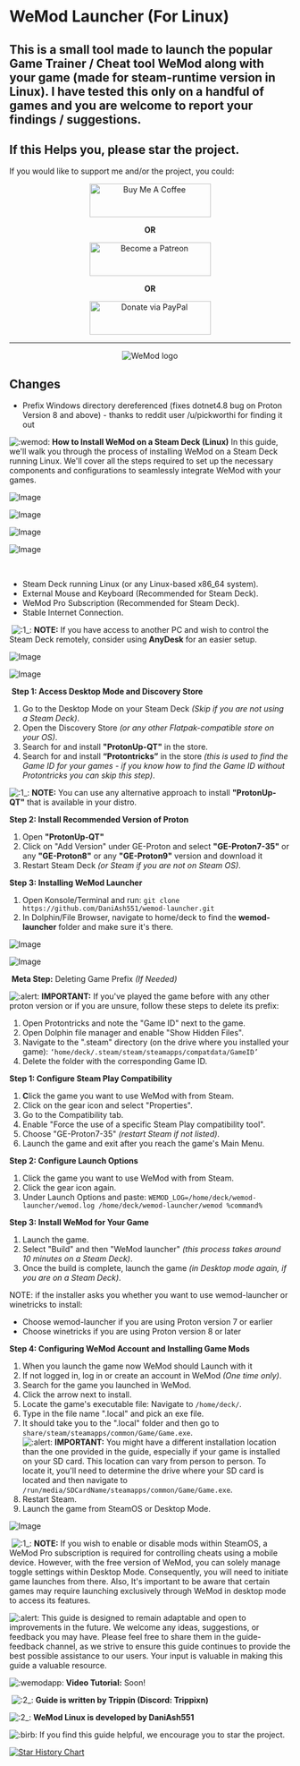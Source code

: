 # WeMod Launcher (For Linux)

## This is a small tool made to launch the popular Game Trainer / Cheat tool WeMod along with your game (made for steam-runtime version in Linux). I have tested this only on a handful of games and you are welcome to report your findings / suggestions.

## If this Helps you, please star the project.
If you would like to support me and/or the project, you could:
<br/>
<p align="center">
  <a href="https://www.buymeacoffee.com/TIjUvF1" target="_blank"><img src="https://cdn.buymeacoffee.com/buttons/v2/default-violet.png" alt="Buy Me A Coffee" style="height: 60px !important;width: 217px !important;" ></a>
</p>
<p align="center"><b>OR</b></p>

<p align="center">
  <a href="https://www.patreon.com/daniash551" target="_blank"><img src="https://c5.patreon.com/external/logo/become_a_patron_button.png" alt="Become a Patreon" style="height: 60px !important;width: 217px !important;" ></a>
</p>
<p align="center"><b>OR</b></p>

<p align="center">
  <a href="https://www.paypal.com/donate/?hosted_button_id=D7Y43PT9HUEUY" target="_blank"><img src="https://www.paypalobjects.com/en_US/i/btn/btn_donateCC_LG.gif" alt="Donate via PayPal" style="height: 60px !important;width: 217px !important;" ></a>
</p>

<hr/>

<p align="center">
  <img src="https://www.wemod.com/static/images/wemod-logo-40777eae11.webp" alt="WeMod logo"/>
</p>

## Changes
- Prefix Windows directory dereferenced (fixes dotnet4.8 bug on Proton Version 8 and above) - thanks to reddit user /u/pickworthi for finding it out

![:wemod:](https://cdn.discordapp.com/emojis/761419420211740672.webp?size=44&quality=lossless) **How to Install WeMod on a Steam Deck (Linux)** In this guide, we'll walk you through the process of installing WeMod on a Steam Deck running Linux. We'll cover all the steps required to set up the necessary components and configurations to seamlessly integrate WeMod with your games. ‎

![Image](https://media.discordapp.net/attachments/1148707740953362583/1148728375444258956/sl.png?width=550&height=17)

![Image](https://media.discordapp.net/attachments/1148707740953362583/1148728445338124338/123.jpg?width=550&height=309)

![Image](https://media.discordapp.net/attachments/1148707740953362583/1148728475117690960/sl.png?width=550&height=17)

![Image](https://media.discordapp.net/attachments/1148707740953362583/1148728565966311424/1.png?width=550&height=46)

‎

*   Steam Deck running Linux (or any Linux-based x86\_64 system).
*   External Mouse and Keyboard (Recommended for Steam Deck).
*   WeMod Pro Subscription (Recommended for Steam Deck).
*   Stable Internet Connection.

‎ ![:1_:](https://cdn.discordapp.com/emojis/1113579886439833690.webp?size=44&quality=lossless) **NOTE:** If you have access to another PC and wish to control the Steam Deck remotely, consider using **AnyDesk** for an easier setup. ‎‎

![Image](https://media.discordapp.net/attachments/1148707740953362583/1148728689358557184/sl.png?width=550&height=17)

![Image](https://media.discordapp.net/attachments/1148707740953362583/1148728715765886976/3.png?width=550&height=46)

‎ **Step 1: Access Desktop Mode and Discovery Store**

1.  Go to the Desktop Mode on your Steam Deck _(Skip if you are not using a Steam Deck)_.
2.  Open the Discovery Store _(or any other Flatpak-compatible store on your OS)_.
3.  Search for and install **"ProtonUp-QT"** in the store.
4.  Search for and install **“Protontricks”** in the store _(this is used to find the Game ID for your games - if you know how to find the Game ID without Protontricks you can skip this step)_.

![:1_:](https://cdn.discordapp.com/emojis/1113579886439833690.webp?size=44&quality=lossless) **NOTE:** You can use any alternative approach to install **"ProtonUp-QT"** that is available in your distro.

**Step 2: Install Recommended Version of Proton**

1.  Open **"ProtonUp-QT"**
2.  Click on "Add Version" under GE-Proton and select **"GE-Proton7-35"** or any **"GE-Proton8"** or  any **"GE-Proton9"** version and download it
3.  Restart Steam Deck _(or Steam if you are not on Steam OS)_.

**Step 3: Installing WeMod Launcher**

1.  Open Konsole/Terminal and run: `git clone https://github.com/DaniAsh551/wemod-launcher.git`
2.  In Dolphin/File Browser, navigate to home/deck to find the **wemod-launcher** folder and make sure it's there. ‎

![Image](https://media.discordapp.net/attachments/1148707740953362583/1148728815854563388/sl.png?width=550&height=17)

![Image](https://media.discordapp.net/attachments/1148707740953362583/1148728863829016666/2.png?width=550&height=46)

‎ **Meta Step:** Deleting Game Prefix _(If Needed)_

![:alert:](https://cdn.discordapp.com/emojis/1049837871772729354.webp?size=44&quality=lossless) **IMPORTANT:** If you've played the game before with any other proton version or if you are unsure, follow these steps to delete its prefix:

1.  Open Protontricks and note the "Game ID" next to the game.
2.  Open Dolphin file manager and enable "Show Hidden Files".
3.  Navigate to the ".steam" directory (on the drive where you installed your game): `‘home/deck/.steam/steam/steamapps/compatdata/GameID’`
4.  Delete the folder with the corresponding Game ID.

**Step 1: Configure Steam Play Compatibility**

1.  **C**lick the game you want to use WeMod with from Steam.
2.  Click on the gear icon and select "Properties".
3.  Go to the Compatibility tab.
4.  Enable "Force the use of a specific Steam Play compatibility tool".
5.  Choose "GE-Proton7-35" _(restart Steam if not listed)_.
6.  Launch the game and exit after you reach the game's Main Menu.

**Step 2: Configure Launch Options**

1.  Click the game you want to use WeMod with from Steam.
2.  Click the gear icon again.
3.  Under Launch Options and paste: `WEMOD_LOG=/home/deck/wemod-launcher/wemod.log /home/deck/wemod-launcher/wemod %command%`

**Step 3: Install WeMod for Your Game**

1.  Launch the game.
2.  Select "Build" and then "WeMod launcher" _(this process takes around 10 minutes on a Steam Deck)_.
3.  Once the build is complete, launch the game _(in Desktop mode again, if you are on a Steam Deck)_.

NOTE: if the installer asks you whether you want to use wemod-launcher or winetricks to install:
 - Choose wemod-launcher if you are using Proton version 7 or earlier
 - Choose winetricks if you are using Proton version 8 or later

**Step 4: Configuring WeMod Account and Installing Game Mods**

1.  When you launch the game now WeMod should Launch with it
2.  If not logged in, log in or create an account in WeMod _(One time only)_.
3.  Search for the game you launched in WeMod.
4.  Click the arrow next to install.
5.  Locate the game's executable file: Navigate to `/home/deck/`.
6.  Type in the file name ".local" and pick an exe file.
7.  It should take you to the ".local" folder and then go to `share/steam/steamapps/common/Game/Game.exe`.  
    ![:alert:](https://cdn.discordapp.com/emojis/1049837871772729354.webp?size=44&quality=lossless) **IMPORTANT:** You might have a different installation location than the one provided in the guide, especially if your game is installed on your SD card. This location can vary from person to person. To locate it, you'll need to determine the drive where your SD card is located and then navigate to `/run/media/SDCardName/steamapps/common/Game/Game.exe`.
8.  Restart Steam.
9.  Launch the game from SteamOS or Desktop Mode. ‎

![Image](https://media.discordapp.net/attachments/1148707740953362583/1148728947538923580/sl.png?width=550&height=17)

‎ ![:1_:](https://cdn.discordapp.com/emojis/1113579886439833690.gif?size=44&quality=lossless) **NOTE:** If you wish to enable or disable mods within SteamOS, a WeMod Pro subscription is required for controlling cheats using a mobile device. However, with the free version of WeMod, you can solely manage toggle settings within Desktop Mode. Consequently, you will need to initiate game launches from there. Also, It's important to be aware that certain games may require launching exclusively through WeMod in desktop mode to access its features.

![:alert:](https://cdn.discordapp.com/emojis/1049837871772729354.gif?size=44&quality=lossless) This guide is designed to remain adaptable and open to improvements in the future. We welcome any ideas, suggestions, or feedback you may have. Please feel free to share them in the ⁠guide-feedback channel, as we strive to ensure this guide continues to provide the best possible assistance to our users. Your input is valuable in making this guide a valuable resource.

‎![:wemodapp:](https://cdn.discordapp.com/emojis/761419274945953842.webp?size=44&quality=lossless) **Video Tutorial:** Soon!

‎ ![:2_:](https://cdn.discordapp.com/emojis/1113579884749529198.gif?size=44&quality=lossless) **Guide is written by Trippin (Discord: Trippixn)**

![:2_:](https://cdn.discordapp.com/emojis/1113579884749529198.gif?size=44&quality=lossless) **WeMod Linux is developed by DaniAsh551**

‎![:birb:](https://cdn.discordapp.com/emojis/999743709677633536.gif?size=44&quality=lossless) If you find this guide helpful, we encourage you to star the project.

[![Star History Chart](https://api.star-history.com/svg?repos=DaniAsh551/wemod-launcher&type=Date)](https://star-history.com/#DaniAsh551/wemod-launcher&Date)
